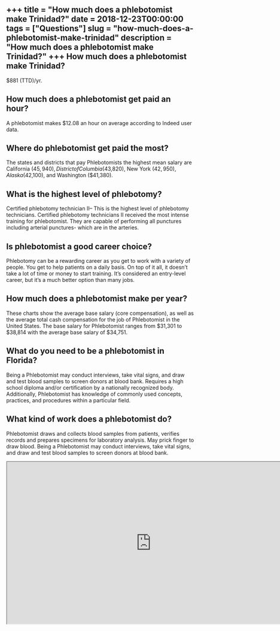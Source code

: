 +++
title = "How much does a phlebotomist make Trinidad?"
date = 2018-12-23T00:00:00
tags = ["Questions"]
slug = "how-much-does-a-phlebotomist-make-trinidad"
description = "How much does a phlebotomist make Trinidad?"
+++
How much does a phlebotomist make Trinidad?
-------------------------------------------

$881 (TTD)/yr.

How much does a phlebotomist get paid an hour?
----------------------------------------------

A phlebotomist makes $12.08 an hour on average according to Indeed user data.

Where do phlebotomist get paid the most?
----------------------------------------

The states and districts that pay Phlebotomists the highest mean salary are California ($45,940), District of Columbia ($43,820), New York ($42,950), Alaska ($42,100), and Washington ($41,380).

What is the highest level of phlebotomy?
----------------------------------------

Certified phlebotomy technician II– This is the highest level of phlebotomy technicians. Certified phlebotomy technicians II received the most intense training for phlebotomist. They are capable of performing all punctures including arterial punctures- which are in the arteries.

Is phlebotomist a good career choice?
-------------------------------------

Phlebotomy can be a rewarding career as you get to work with a variety of people. You get to help patients on a daily basis. On top of it all, it doesn’t take a lot of time or money to start training. It’s considered an entry-level career, but it’s a much better option than many jobs.

How much does a phlebotomist make per year?
-------------------------------------------

These charts show the average base salary (core compensation), as well as the average total cash compensation for the job of Phlebotomist in the United States. The base salary for Phlebotomist ranges from $31,301 to $38,814 with the average base salary of $34,751.

What do you need to be a phlebotomist in Florida?
-------------------------------------------------

Being a Phlebotomist may conduct interviews, take vital signs, and draw and test blood samples to screen donors at blood bank. Requires a high school diploma and/or certification by a nationally recognized body. Additionally, Phlebotomist has knowledge of commonly used concepts, practices, and procedures within a particular field.

What kind of work does a phlebotomist do?
-----------------------------------------

Phlebotomist draws and collects blood samples from patients, verifies records and prepares specimens for laboratory analysis. May prick finger to draw blood. Being a Phlebotomist may conduct interviews, take vital signs, and draw and test blood samples to screen donors at blood bank.

<iframe allow="accelerometer; autoplay; clipboard-write; encrypted-media; gyroscope; picture-in-picture" allowfullscreen="" class="__youtube_prefs__  epyt-is-override  no-lazyload" data-no-lazy="1" data-origheight="433" data-origwidth="770" data-skipgform_ajax_framebjll="" height="433" id="_ytid_83185" loading="lazy" src="https://www.youtube.com/embed/E6daQbinIH8?enablejsapi=1&autoplay=0&cc_load_policy=0&cc_lang_pref=&iv_load_policy=1&loop=0&modestbranding=0&rel=1&fs=1&playsinline=0&autohide=2&theme=dark&color=red&controls=1&" title="YouTube player" width="770"></iframe>